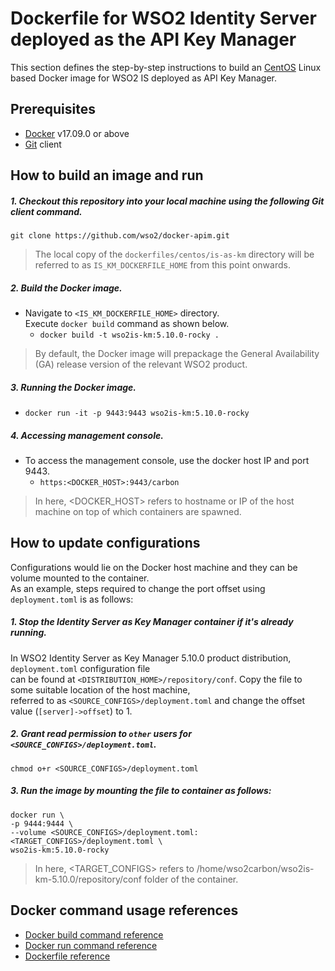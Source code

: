 # Dockerfile for WSO2 Identity Server deployed as the API Key Manager #

This section defines the step-by-step instructions to build an [CentOS](https://hub.docker.com/_/centos/) Linux based Docker image for WSO2 IS deployed as API Key Manager.

## Prerequisites

* [Docker](https://www.docker.com/get-docker) v17.09.0 or above
* [Git](https://git-scm.com/book/en/v2/Getting-Started-Installing-Git) client

## How to build an image and run

##### 1. Checkout this repository into your local machine using the following Git client command.

```
git clone https://github.com/wso2/docker-apim.git
```

> The local copy of the `dockerfiles/centos/is-as-km` directory will be referred to as `IS_KM_DOCKERFILE_HOME` from this point onwards.

##### 2. Build the Docker image.

- Navigate to `<IS_KM_DOCKERFILE_HOME>` directory. <br>
  Execute `docker build` command as shown below.
  + `docker build -t wso2is-km:5.10.0-rocky .`

> By default, the Docker image will prepackage the General Availability (GA) release version of the relevant WSO2 product.

##### 3. Running the Docker image.

- `docker run -it -p 9443:9443 wso2is-km:5.10.0-rocky`

##### 4. Accessing management console.

- To access the management console, use the docker host IP and port 9443.
  + `https:<DOCKER_HOST>:9443/carbon`

> In here, <DOCKER_HOST> refers to hostname or IP of the host machine on top of which containers are spawned.

## How to update configurations

Configurations would lie on the Docker host machine and they can be volume mounted to the container. <br>
As an example, steps required to change the port offset using `deployment.toml` is as follows:

##### 1. Stop the Identity Server as Key Manager container if it's already running.

In WSO2 Identity Server as Key Manager 5.10.0 product distribution, `deployment.toml` configuration file <br>
can be found at `<DISTRIBUTION_HOME>/repository/conf`. Copy the file to some suitable location of the host machine, <br>
referred to as `<SOURCE_CONFIGS>/deployment.toml` and change the offset value (`[server]->offset`) to 1.

##### 2. Grant read permission to `other` users for `<SOURCE_CONFIGS>/deployment.toml`.

```
chmod o+r <SOURCE_CONFIGS>/deployment.toml
```

##### 3. Run the image by mounting the file to container as follows:

```
docker run \
-p 9444:9444 \
--volume <SOURCE_CONFIGS>/deployment.toml:<TARGET_CONFIGS>/deployment.toml \
wso2is-km:5.10.0-rocky
```

> In here, <TARGET_CONFIGS> refers to /home/wso2carbon/wso2is-km-5.10.0/repository/conf folder of the container.

## Docker command usage references

* [Docker build command reference](https://docs.docker.com/engine/reference/commandline/build/)
* [Docker run command reference](https://docs.docker.com/engine/reference/run/)
* [Dockerfile reference](https://docs.docker.com/engine/reference/builder/)
